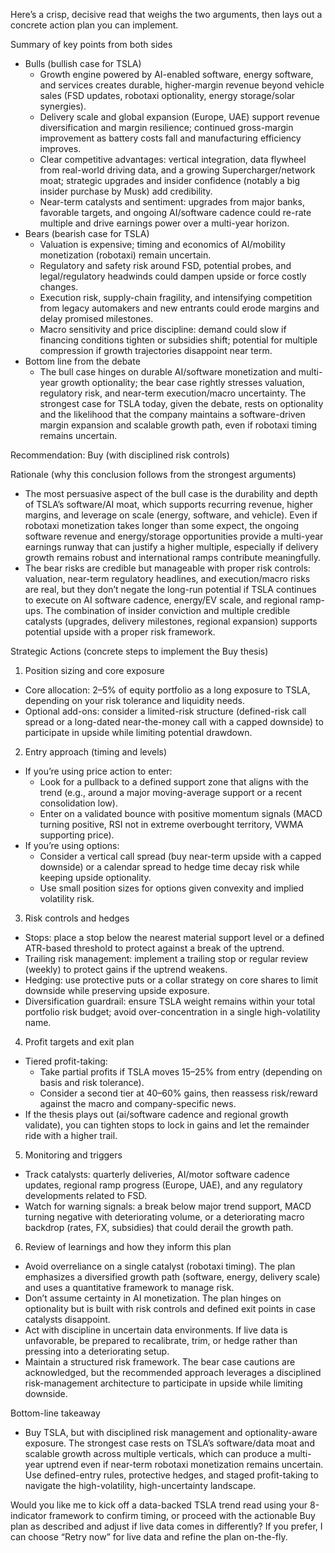Here’s a crisp, decisive read that weighs the two arguments, then lays out a concrete action plan you can implement.

Summary of key points from both sides
- Bulls (bullish case for TSLA)
  - Growth engine powered by AI-enabled software, energy software, and services creates durable, higher-margin revenue beyond vehicle sales (FSD updates, robotaxi optionality, energy storage/solar synergies).
  - Delivery scale and global expansion (Europe, UAE) support revenue diversification and margin resilience; continued gross-margin improvement as battery costs fall and manufacturing efficiency improves.
  - Clear competitive advantages: vertical integration, data flywheel from real-world driving data, and a growing Supercharger/network moat; strategic upgrades and insider confidence (notably a big insider purchase by Musk) add credibility.
  - Near-term catalysts and sentiment: upgrades from major banks, favorable targets, and ongoing AI/software cadence could re-rate multiple and drive earnings power over a multi-year horizon.
- Bears (bearish case for TSLA)
  - Valuation is expensive; timing and economics of AI/mobility monetization (robotaxi) remain uncertain.
  - Regulatory and safety risk around FSD, potential probes, and legal/regulatory headwinds could dampen upside or force costly changes.
  - Execution risk, supply-chain fragility, and intensifying competition from legacy automakers and new entrants could erode margins and delay promised milestones.
  - Macro sensitivity and price discipline: demand could slow if financing conditions tighten or subsidies shift; potential for multiple compression if growth trajectories disappoint near term.
- Bottom line from the debate
  - The bull case hinges on durable AI/software monetization and multi-year growth optionality; the bear case rightly stresses valuation, regulatory risk, and near-term execution/macro uncertainty. The strongest case for TSLA today, given the debate, rests on optionality and the likelihood that the company maintains a software-driven margin expansion and scalable growth path, even if robotaxi timing remains uncertain.

Recommendation: Buy (with disciplined risk controls)

Rationale (why this conclusion follows from the strongest arguments)
- The most persuasive aspect of the bull case is the durability and depth of TSLA’s software/AI moat, which supports recurring revenue, higher margins, and leverage on scale (energy, software, and vehicle). Even if robotaxi monetization takes longer than some expect, the ongoing software revenue and energy/storage opportunities provide a multi-year earnings runway that can justify a higher multiple, especially if delivery growth remains robust and international ramps contribute meaningfully.
- The bear risks are credible but manageable with proper risk controls: valuation, near-term regulatory headlines, and execution/macro risks are real, but they don’t negate the long-run potential if TSLA continues to execute on AI software cadence, energy/EV scale, and regional ramp-ups. The combination of insider conviction and multiple credible catalysts (upgrades, delivery milestones, regional expansion) supports potential upside with a proper risk framework.

Strategic Actions (concrete steps to implement the Buy thesis)
1) Position sizing and core exposure
- Core allocation: 2–5% of equity portfolio as a long exposure to TSLA, depending on your risk tolerance and liquidity needs.
- Optional add-ons: consider a limited-risk structure (defined-risk call spread or a long-dated near-the-money call with a capped downside) to participate in upside while limiting potential drawdown.

2) Entry approach (timing and levels)
- If you’re using price action to enter:
  - Look for a pullback to a defined support zone that aligns with the trend (e.g., around a major moving-average support or a recent consolidation low).
  - Enter on a validated bounce with positive momentum signals (MACD turning positive, RSI not in extreme overbought territory, VWMA supporting price).
- If you’re using options:
  - Consider a vertical call spread (buy near-term upside with a capped downside) or a calendar spread to hedge time decay risk while keeping upside optionality.
  - Use small position sizes for options given convexity and implied volatility risk.

3) Risk controls and hedges
- Stops: place a stop below the nearest material support level or a defined ATR-based threshold to protect against a break of the uptrend.
- Trailing risk management: implement a trailing stop or regular review (weekly) to protect gains if the uptrend weakens.
- Hedging: use protective puts or a collar strategy on core shares to limit downside while preserving upside exposure.
- Diversification guardrail: ensure TSLA weight remains within your total portfolio risk budget; avoid over-concentration in a single high-volatility name.

4) Profit targets and exit plan
- Tiered profit-taking:
  - Take partial profits if TSLA moves 15–25% from entry (depending on basis and risk tolerance).
  - Consider a second tier at 40–60% gains, then reassess risk/reward against the macro and company-specific news.
- If the thesis plays out (ai/software cadence and regional growth validate), you can tighten stops to lock in gains and let the remainder ride with a higher trail.

5) Monitoring and triggers
- Track catalysts: quarterly deliveries, AI/motor software cadence updates, regional ramp progress (Europe, UAE), and any regulatory developments related to FSD.
- Watch for warning signals: a break below major trend support, MACD turning negative with deteriorating volume, or a deteriorating macro backdrop (rates, FX, subsidies) that could derail the growth path.

6) Review of learnings and how they inform this plan
- Avoid overreliance on a single catalyst (robotaxi timing). The plan emphasizes a diversified growth path (software, energy, delivery scale) and uses a quantitative framework to manage risk.
- Don’t assume certainty in AI monetization. The plan hinges on optionality but is built with risk controls and defined exit points in case catalysts disappoint.
- Act with discipline in uncertain data environments. If live data is unfavorable, be prepared to recalibrate, trim, or hedge rather than pressing into a deteriorating setup.
- Maintain a structured risk framework. The bear case cautions are acknowledged, but the recommended approach leverages a disciplined risk-management architecture to participate in upside while limiting downside.

Bottom-line takeaway
- Buy TSLA, but with disciplined risk management and optionality-aware exposure. The strongest case rests on TSLA’s software/data moat and scalable growth across multiple verticals, which can produce a multi-year uptrend even if near-term robotaxi monetization remains uncertain. Use defined-entry rules, protective hedges, and staged profit-taking to navigate the high-volatility, high-uncertainty landscape.

Would you like me to kick off a data-backed TSLA trend read using your 8-indicator framework to confirm timing, or proceed with the actionable Buy plan as described and adjust if live data comes in differently? If you prefer, I can choose “Retry now” for live data and refine the plan on-the-fly.